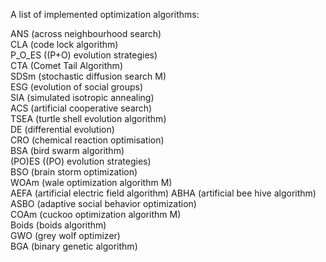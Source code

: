 A list of implemented optimization algorithms: 

ANS (across neighbourhood search)               
CLA (code lock algorithm)               
P_O_ES ((P+O) evolution strategies)               
CTA (Comet Tail Algorithm)               
SDSm (stochastic diffusion search M)               
ESG (evolution of social groups)               
SIA (simulated isotropic annealing)  
ACS (artificial cooperative search)               
TSEA (turtle shell evolution algorithm)               
DE (differential evolution)               
CRO (chemical reaction optimisation)               
BSA (bird swarm algorithm)                                      
(PO)ES ((PO) evolution strategies)               
BSO (brain storm optimization)               
WOAm (wale optimization algorithm M)  
AEFA (artificial electric field algorithm)
ABHA (artificial bee hive algorithm)        
ASBO (adaptive social behavior optimization)        
COAm (cuckoo optimization algorithm M)               
Boids (boids algorithm)               
GWO (grey wolf optimizer)   
BGA (binary genetic algorithm)                           